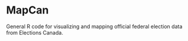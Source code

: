 # MapCan
General R code for visualizing and mapping official federal election data from Elections Canada.
